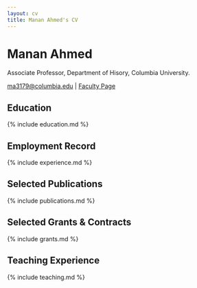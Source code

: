 ```yaml
---
layout: cv
title: Manan Ahmed's CV
---
```


# Manan Ahmed



Associate Professor, Department of Hisory, Columbia University.

<div id="webaddress">
<a href="ma3179@columbia.edu">ma3179@columbia.edu</a>
| <a href="https://history.columbia.edu/person/manan-ahmed/">Faculty Page</a>
</div>

## Education

{% include education.md %}

## Employment Record

{% include experience.md %}

## Selected Publications

{% include publications.md %}

## Selected Grants & Contracts

{% include grants.md %}

## Teaching Experience

{% include teaching.md %}
